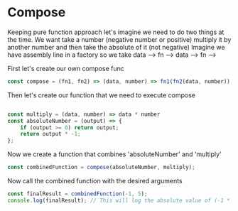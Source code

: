 # Compose 

Keeping pure function approach let's imagine we need to do two things at the time. 
We want take a number (negative number or positive) multiply it by another number and then take the absolute of it (not negative)
Imagine we have assembly line in a factory so we take data --> fn --> data --> fn --> 

First let's create our own compose func
```js
const compose = (fn1, fn2) => (data, number) => fn1(fn2(data, number)) 

```

Then let's create our function that we need to execute compose 

```js

const multiply = (data, number) => data * number
const absoluteNumber = (output) => {
    if (output >= 0) return output;
    return output * -1;
};

```

Now we create a function that combines 'absoluteNumber' and 'multiply'

```js
const combinedFunction = compose(absoluteNumber, multiply);

```

Now call the combined function with the desired arguments
```js
const finalResult = combinedFunction(-1, 5);
console.log(finalResult); // This will log the absolute value of (-1 * 5), which is 5

```
